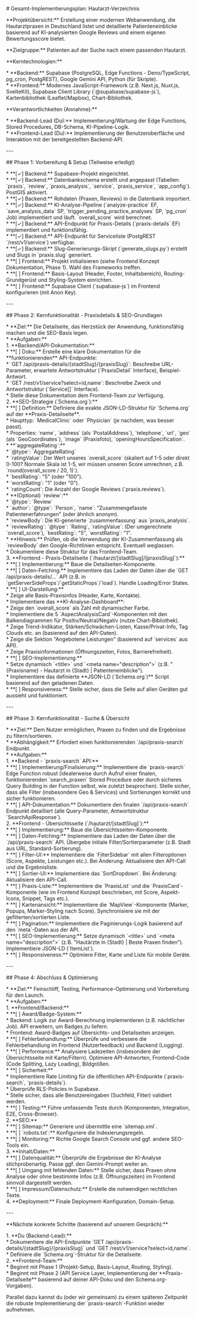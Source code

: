 \# Gesamt-Implementierungsplan: Hautarzt-Verzeichnis

\*\*Projektübersicht:\*\* Erstellung einer modernen Webanwendung, die Hautarztpraxen in Deutschland listet und detaillierte Patienteneinblicke basierend auf KI-analysierten Google Reviews und einem eigenen Bewertungsscore bietet.

\*\*Zielgruppe:\*\* Patienten auf der Suche nach einem passenden Hautarzt.

\*\*Kerntechnologien:\*\*

\*   \*\*Backend:\*\* Supabase (PostgreSQL, Edge Functions \- Deno/TypeScript, pg\_cron, PostgREST), Google Gemini API, Python (für Skripte).  
\*   \*\*Frontend:\*\* Modernes JavaScript-Framework (z.B. Next.js, Nuxt.js, SvelteKit), Supabase Client Library (\`@supabase/supabase-js\`), Kartenbibliothek (Leaflet/Mapbox), Chart-Bibliothek.

\*\*Verantwortlichkeiten (Annahme):\*\*

\*   \*\*Backend-Lead (Du):\*\* Implementierung/Wartung der Edge Functions, Stored Procedures, DB-Schema, KI-Pipeline-Logik.  
\*   \*\*Frontend-Lead (Du):\*\* Implementierung der Benutzeroberfläche und Interaktion mit der bereitgestellten Backend-API.

\---

\#\# Phase 1: Vorbereitung & Setup (Teilweise erledigt)

\*   \*\*\[✓\] Backend:\*\* Supabase-Projekt eingerichtet.  
\*   \*\*\[✓\] Backend:\*\* Datenbankschema erstellt und angepasst (Tabellen: \`praxis\`, \`review\`, \`praxis\_analysis\`, \`service\`, \`praxis\_service\`, \`app\_config\`). PostGIS aktiviert.  
\*   \*\*\[✓\] Backend:\*\* Rohdaten (Praxen, Reviews) in die Datenbank importiert.  
\*   \*\*\[✓\] Backend:\*\* KI-Analyse-Pipeline (\`analyze-practice\` EF, \`save\_analysis\_data\` SP, \`trigger\_pending\_practice\_analyses\` SP, \`pg\_cron\` Job) implementiert und läuft. \`overall\_score\` wird berechnet.  
\*   \*\*\[✓\] Backend:\*\* API-Endpunkt für Praxis-Details (\`praxis-details\` EF) implementiert und funktionsfähig.  
\*   \*\*\[✓\] Backend:\*\* API-Endpunkt für Serviceliste (PostgREST \`/rest/v1/service\`) verfügbar.  
\*   \*\*\[✓\] Backend:\*\* Slug-Generierungs-Skript (\`generate\_slugs.py\`) erstellt und Slugs in \`praxis.slug\` generiert.  
\*   \*\*\[ \] Frontend:\*\* Projekt initialisieren (siehe Frontend Konzept Dokumentation, Phase 1). Wahl des Frameworks treffen.  
\*   \*\*\[ \] Frontend:\*\* Basis-Layout (Header, Footer, Inhaltsbereich), Routing-Grundgerüst und Styling-System einrichten.  
\*   \*\*\[ \] Frontend:\*\* Supabase Client (\`supabase-js\`) im Frontend konfigurieren (mit Anon Key).

\---

\#\# Phase 2: Kernfunktionalität \- Praxisdetails & SEO-Grundlagen

\*   \*\*Ziel:\*\* Die Detailseite, das Herzstück der Anwendung, funktionsfähig machen und die SEO-Basis legen.  
\*   \*\*Aufgaben:\*\*  
    1\.  \*\*Backend/API-Dokumentation:\*\*  
        \*   \*\*\[ \] Doku:\*\* Erstelle eine klare Dokumentation für die \*\*funktionierenden\*\* API-Endpunkte:  
            \*   \`GET /api/praxis-details/{stadtSlug}/{praxisSlug}\`: Beschreibe URL-Parameter, erwartete Antwortstruktur (\`PraxisDetail\` Interface), Beispiel-Antwort.  
            \*   \`GET /rest/v1/service?select=id,name\`: Beschreibe Zweck und Antwortstruktur (\`Service\[\]\` Interface).  
        \*   Stelle diese Dokumentation dem Frontend-Team zur Verfügung.  
    2\.  \*\*SEO-Strategie (\`Schema.org\`):\*\*  
        \*   \*\*\[ \] Definition:\*\* Definiere die exakte JSON-LD-Struktur für \`Schema.org\` auf der \*\*Praxis-Detailseite\*\*.  
            \*   Haupttyp: \`MedicalClinic\` oder \`Physician\` (je nachdem, was besser passt).  
            \*   Properties: \`name\`, \`address\` (als \`PostalAddress\`), \`telephone\`, \`url\`, \`geo\` (als \`GeoCoordinates\`), \`image\` (Praxisfoto), \`openingHoursSpecification\`.  
            \*   \*\*\`aggregateRating\`:\*\*  
                \*   \`@type\`: \`AggregateRating\`  
                \*   \`ratingValue\`: Der Wert unseres \`overall\_score\` (skaliert auf 1-5 oder direkt 0-100? Normale Skala ist 1-5, wir müssen unseren Score umrechnen, z.B. \`round(overall\_score / 20, 1)\`).  
                \*   \`bestRating\`: "5" (oder "100").  
                \*   \`worstRating\`: "1" (oder "0").  
                \*   \`ratingCount\`: Die Anzahl der Google Reviews (\`praxis.reviews\`).  
            \*   \*\*(Optional) \`review\`:\*\*  
                \*   \`@type\`: \`Review\`  
                \*   \`author\`: \`@type\`: \`Person\`, \`name\`: "Zusammengefasste Patientenerfahrungen" (oder ähnlich anonym).  
                \*   \`reviewBody\`: Die KI-generierte \`zusammenfassung\` aus \`praxis\_analysis\`.  
                \*   \`reviewRating\`: \`@type\`: \`Rating\`, \`ratingValue\`: (Der umgerechnete \`overall\_score\`), \`bestRating\`: "5", \`worstRating\`: "1".  
                \*   \*\*Hinweis:\*\* Prüfen, ob die Verwendung der KI-Zusammenfassung als \`reviewBody\` den Google-Richtlinien entspricht. Eventuell weglassen.  
        \*   Dokumentiere diese Struktur für das Frontend-Team.  
    3\.  \*\*Frontend \- Praxis-Detailseite (\`/hautarzt/\[stadtSlug\]/\[praxisSlug\]\`):\*\*  
        \*   \*\*\[ \] Implementierung:\*\* Baue die Detailseiten-Komponente.  
        \*   \*\*\[ \] Daten-Fetching:\*\* Implementiere das Laden der Daten über die \`GET /api/praxis-details/...\` API (z.B. in \`getServerSideProps\`/\`getStaticProps\`/\`load\`). Handle Loading/Error States.  
        \*   \*\*\[ \] UI-Darstellung:\*\*  
            \*   Zeige alle Basis-Praxisinfos (Header, Karte, Kontakte).  
            \*   Implementiere das \*\*KI-Analyse-Dashboard\*\*:  
                \*   Zeige den \`overall\_score\` als Zahl mit dynamischer Farbe.  
                \*   Implementiere die 5 \`AspectAnalysisCard\`-Komponenten mit den Balkendiagrammen für Positiv/Neutral/Negativ (nutze Chart-Bibliothek).  
                \*   Zeige Trend-Indikator, Stärken/Schwächen-Listen, Kasse/Privat-Info, Tag Clouds etc. an (basierend auf den API-Daten).  
            \*   Zeige die Sektion "Angebotene Leistungen" (basierend auf \`services\` aus API).  
            \*   Zeige Praxisinformationen (Öffnungszeiten, Fotos, Barrierefreiheit).  
        \*   \*\*\[ \] SEO-Implementierung:\*\*  
            \*   Setze dynamisch \`\<title\>\` und \`\<meta name="description"\>\` (z.B. "{Praxisname} \- Hautarzt in {Stadt} | Patienteneinblicke").  
            \*   Implementiere das definierte \*\*JSON-LD (\`Schema.org\`)\*\* Script basierend auf den geladenen Daten.  
        \*   \*\*\[ \] Responsiveness:\*\* Stelle sicher, dass die Seite auf allen Geräten gut aussieht und funktioniert.

\---

\#\# Phase 3: Kernfunktionalität \- Suche & Übersicht

\*   \*\*Ziel:\*\* Dem Nutzer ermöglichen, Praxen zu finden und die Ergebnisse zu filtern/sortieren.  
\*   \*\*Abhängigkeit:\*\* Erfordert einen funktionierenden \`/api/praxis-search\` Endpunkt.  
\*   \*\*Aufgaben:\*\*  
    1\.  \*\*Backend \- \`praxis-search\` API:\*\*  
        \*   \*\*\[ \] Implementierung/Finalisierung:\*\* Implementiere die \`praxis-search\` Edge Function robust (idealerweise durch Aufruf einer finalen, funktionierenden \`search\_praxen\` Stored Procedure oder durch sicheres Query Building in der Function selbst, wie zuletzt besprochen). Stelle sicher, dass alle Filter (insbesondere Geo & Services) und Sortierungen korrekt und sicher funktionieren.  
        \*   \*\*\[ \] API-Dokumentation:\*\* Dokumentiere den finalen \`/api/praxis-search\` Endpunkt detailliert (alle Query-Parameter, Antwortstruktur \`SearchApiResponse\`).  
    2\.  \*\*Frontend \- Übersichtsseite (\`/hautarzt/\[stadtSlug\]\`):\*\*  
        \*   \*\*\[ \] Implementierung:\*\* Baue die Übersichtsseiten-Komponente.  
        \*   \*\*\[ \] Daten-Fetching:\*\* Implementiere das Laden der Daten über die \`/api/praxis-search\` API. Übergebe initiale Filter/Sortierparameter (z.B. Stadt aus URL, Standard-Sortierung).  
        \*   \*\*\[ \] Filter-UI:\*\* Implementiere die \`FilterSidebar\` mit allen Filteroptionen (Score, Aspekte, Leistungen etc.). Bei Änderung: Aktualisiere den API-Call und die Ergebnisliste.  
        \*   \*\*\[ \] Sortier-UI:\*\* Implementiere das \`SortDropdown\`. Bei Änderung: Aktualisiere den API-Call.  
        \*   \*\*\[ \] Praxis-Liste:\*\* Implementiere die \`PraxisList\` und die \`PraxisCard\`-Komponente (wie im Frontend Konzept beschrieben, mit Score, Aspekt-Icons, Snippet, Tags etc.).  
        \*   \*\*\[ \] Kartenansicht:\*\* Implementiere die \`MapView\`-Komponente (Marker, Popups, Marker-Styling nach Score). Synchronisiere sie mit der gefilterten/sortierten Liste.  
        \*   \*\*\[ \] Pagination:\*\* Implementiere die Paginierungs-Logik basierend auf den \`meta\`-Daten aus der API.  
        \*   \*\*\[ \] SEO-Implementierung:\*\* Setze dynamisch \`\<title\>\` und \`\<meta name="description"\>\` (z.B. "Hautärzte in {Stadt} | Beste Praxen finden"). Implementiere JSON-LD (\`ItemList\`).  
        \*   \*\*\[ \] Responsiveness:\*\* Optimiere Filter, Karte und Liste für mobile Geräte.

\---

\#\# Phase 4: Abschluss & Optimierung

\*   \*\*Ziel:\*\* Feinschliff, Testing, Performance-Optimierung und Vorbereitung für den Launch.  
\*   \*\*Aufgaben:\*\*  
    1\.  \*\*Frontend/Backend:\*\*  
        \*   \*\*\[ \] Award/Badge-System:\*\*  
            \*   Backend: Logik zur Award-Berechnung implementieren (z.B. nächtlicher Job). API erweitern, um Badges zu liefern.  
            \*   Frontend: Award-Badges auf Übersichts- und Detailseiten anzeigen.  
        \*   \*\*\[ \] Fehlerbehandlung:\*\* Überprüfe und verbessere die Fehlerbehandlung im Frontend (Nutzerfeedback) und Backend (Logging).  
        \*   \*\*\[ \] Performance:\*\* Analysiere Ladezeiten (insbesondere der Übersichtsseite mit Karte/Filtern). Optimiere API-Antworten, Frontend-Code (Code Splitting, Lazy Loading), Bildgrößen.  
        \*   \*\*\[ \] Sicherheit:\*\*  
            \*   Implementiere Rate Limiting für die öffentlichen API-Endpunkte (\`praxis-search\`, \`praxis-details\`).  
            \*   Überprüfe RLS-Policies in Supabase.  
            \*   Stelle sicher, dass alle Benutzereingaben (Suchfeld, Filter) validiert werden.  
        \*   \*\*\[ \] Testing:\*\* Führe umfassende Tests durch (Komponenten, Integration, E2E, Cross-Browser).  
    2\.  \*\*SEO:\*\*  
        \*   \*\*\[ \] Sitemap:\*\* Generiere und übermittle eine \`sitemap.xml\`.  
        \*   \*\*\[ \] \`robots.txt\`:\*\* Konfiguriere die Indexierungsregeln.  
        \*   \*\*\[ \] Monitoring:\*\* Richte Google Search Console und ggf. andere SEO-Tools ein.  
    3\.  \*\*Inhalt/Daten:\*\*  
        \*   \*\*\[ \] Datenqualität:\*\* Überprüfe die Ergebnisse der KI-Analyse stichprobenartig. Passe ggf. den Gemini-Prompt weiter an.  
        \*   \*\*\[ \] Umgang mit fehlenden Daten:\*\* Stelle sicher, dass Praxen ohne Analyse oder ohne bestimmte Infos (z.B. Öffnungszeiten) im Frontend sinnvoll dargestellt werden.  
        \*   \*\*\[ \] Impressum/Datenschutz:\*\* Erstelle die notwendigen rechtlichen Texte.  
    4\.  \*\*Deployment:\*\* Finale Deployment-Konfiguration, Domain-Setup.

\---

\*\*Nächste konkrete Schritte (basierend auf unserem Gespräch):\*\*

1\.  \*\*Du (Backend-Lead):\*\*  
    \*   Dokumentiere die API-Endpunkte \`GET /api/praxis-details/{stadtSlug}/{praxisSlug}\` und \`GET /rest/v1/service?select=id,name\`.  
    \*   Definiere die \`Schema.org\`-Struktur für die Detailseite.  
2\.  \*\*Frontend-Team:\*\*  
    \*   Beginnt mit Phase 1 (Projekt-Setup, Basis-Layout, Routing, Styling).  
    \*   Beginnt mit Phase 2 (API Service Layer, Implementierung der \*\*Praxis-Detailseite\*\* basierend auf deiner API-Doku und den Schema.org-Vorgaben).

Parallel dazu kannst du (oder wir gemeinsam) zu einem späteren Zeitpunkt die robuste Implementierung der \`praxis-search\`-Funktion wieder aufnehmen.  
